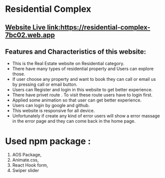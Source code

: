 # Residential Complex

##  [Website Live link:](https://residential-complex-7bc02.web.app)<https://residential-complex-7bc02.web.app>


## Features and Characteristics of this website:

- This is the Real Estate website on Residential category.
- There have many types of residential property and Users can explore those.
- If user choose any property and want to book they can call or email us by pressing call or email button.
- Users can Register and login in this website to get better experience.
- There have privet route . To visit these route users have to login first.
- Applied some animation so that user can get better experience.
- Users can login by google and github.
- This website is responsive for all device.
- Unfortunately if create any kind of error users will show a error massage in the error page    and they can come back in the home page.



# Used npm package :

1. AOS Package,
2. Animate.css,
3. React Hook form,
4. Swiper slider




